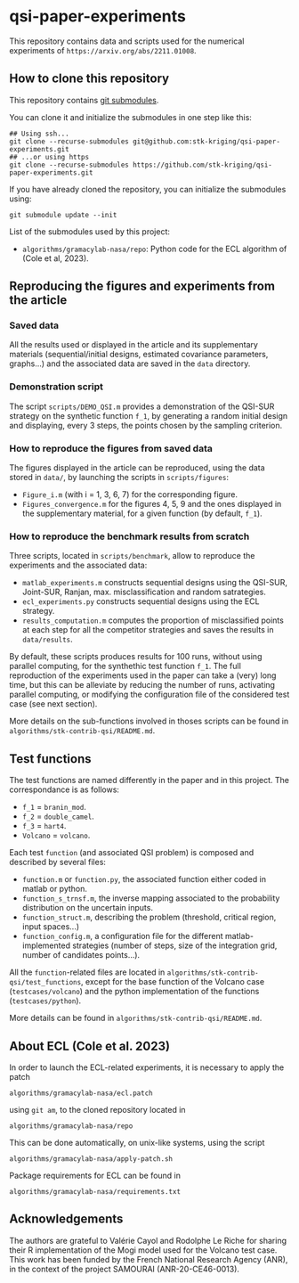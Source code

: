 # qsi-paper-experiments

This repository contains data and scripts used for the numerical experiments of `https://arxiv.org/abs/2211.01008`.


## How to clone this repository

This repository contains [git submodules](https://git-scm.com/book/en/v2/Git-Tools-Submodules).

You can clone it and initialize the submodules in one step like this:
```
## Using ssh...
git clone --recurse-submodules git@github.com:stk-kriging/qsi-paper-experiments.git
## ...or using https
git clone --recurse-submodules https://github.com/stk-kriging/qsi-paper-experiments.git
```

If you have already cloned the repository, you can initialize the submodules using:
```
git submodule update --init
```

List of the submodules used by this project:
 * `algorithms/gramacylab-nasa/repo`: Python code for the ECL algorithm of (Cole et al, 2023).


## Reproducing the figures and experiments from the article

### Saved data

All the results used or displayed in the article and its supplementary
materials (sequential/initial designs, estimated covariance
parameters, graphs...) and the associated data are saved in the `data`
directory.

### Demonstration script

The script `scripts/DEMO_QSI.m` provides a demonstration of the
QSI-SUR strategy on the synthetic function `f_1`, by generating a
random initial design and displaying, every 3 steps, the points chosen
by the sampling criterion.

### How to reproduce the figures from saved data

The figures displayed in the article can be reproduced, using the data
stored in `data/`, by launching the scripts in `scripts/figures`:
- `Figure_i.m` (with i = 1, 3, 6, 7) for the corresponding figure.
- `Figures_convergence.m` for the figures 4, 5, 9 and the ones
  displayed in the supplementary material, for a given function (by
  default, `f_1`).

### How to reproduce the benchmark results from scratch

Three scripts, located in `scripts/benchmark`, allow to reproduce the
experiments and the associated data:
- `matlab_experiments.m` constructs sequential designs using the
  QSI-SUR, Joint-SUR, Ranjan, max. misclassification and random
  satrategies.
- `ecl_experiments.py` constructs sequential designs using the ECL
  strategy.
- `results_computation.m` computes the proportion of misclassified
  points at each step for all the competitor strategies and saves the
  results in `data/results`.

By default, these scripts produces results for 100 runs, without using
parallel computing, for the synthethic test function `f_1`. The full
reproduction of the experiments used in the paper can take a (very)
long time, but this can be alleviate by reducing the number of runs,
activating parallel computing, or modifying the configuration file of
the considered test case (see next section).

More details on the sub-functions involved in thoses scripts can be
found in `algorithms/stk-contrib-qsi/README.md`.


## Test functions

The test functions are named differently in the paper and in this
project. The correspondance is as follows:
- `f_1` = `branin_mod`.
- `f_2` = `double_camel`.
- `f_3` = `hart4`.
- `Volcano` = `volcano`.

Each test `function` (and associated QSI problem) is composed and
described by several files:
- `function.m` or `function.py`, the associated function either coded
  in matlab or python.
- `function_s_trnsf.m`, the inverse mapping associated to the
  probability distribution on the uncertain inputs.
- `function_struct.m`, describing the problem (threshold, critical
  region, input spaces...)
- `function_config.m`, a configuration file for the different
  matlab-implemented strategies (number of steps, size of the
  integration grid, number of candidates points...).

All the `function`-related files are located in
`algorithms/stk-contrib-qsi/test_functions`, except for the base
function of the Volcano case (`testcases/volcano`) and the python
implementation of the functions (`testcases/python`).

More details can be found in `algorithms/stk-contrib-qsi/README.md`.


## About ECL (Cole et al. 2023)

In order to launch the ECL-related experiments, it is necessary to
apply the patch

    algorithms/gramacylab-nasa/ecl.patch
	
using `git am`, to the cloned repository located in

    algorithms/gramacylab-nasa/repo

This can be done automatically, on unix-like systems, using the script

    algorithms/gramacylab-nasa/apply-patch.sh

Package requirements for ECL can be found in

    algorithms/gramacylab-nasa/requirements.txt


## Acknowledgements

The authors are grateful to Valérie Cayol and Rodolphe Le Riche for
sharing their R implementation of the Mogi model used for the Volcano
test case.  This work has been funded by the French National Research
Agency (ANR), in the context of the project SAMOURAI (ANR-20-CE46-0013).
